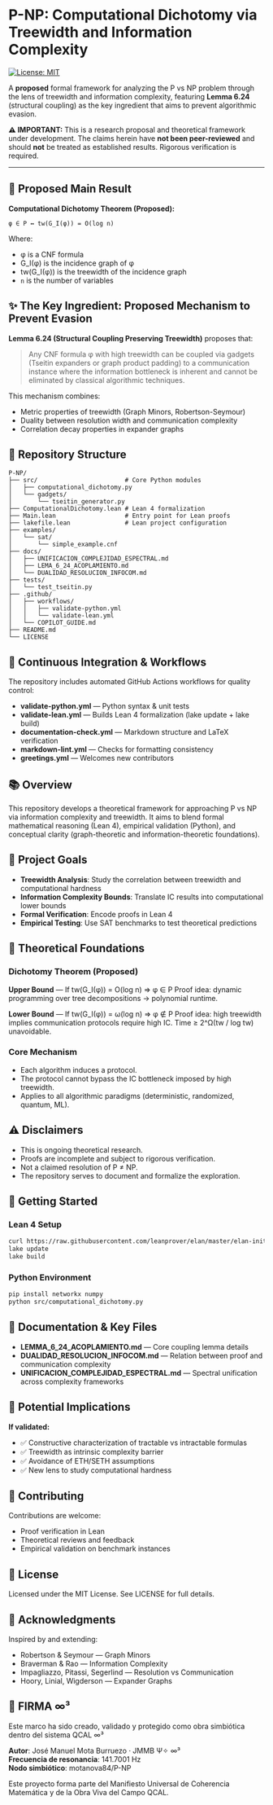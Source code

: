 # P-NP: Computational Dichotomy via Treewidth and Information Complexity

[![License: MIT](https://img.shields.io/badge/License-MIT-yellow.svg)](https://opensource.org/licenses/MIT)

A **proposed** formal framework for analyzing the P vs NP problem through the lens of treewidth and information complexity, featuring **Lemma 6.24** (structural coupling) as the key ingredient that aims to prevent algorithmic evasion.

**⚠️ IMPORTANT:** This is a research proposal and theoretical framework under development. The claims herein have **not been peer-reviewed** and should **not** be treated as established results. Rigorous verification is required.

---

## 🎯 Proposed Main Result

**Computational Dichotomy Theorem (Proposed):**
```lean
φ ∈ P ↔ tw(G_I(φ)) = O(log n)
```

Where:

- φ is a CNF formula
- G_I(φ) is the incidence graph of φ
- tw(G_I(φ)) is the treewidth of the incidence graph
- `n` is the number of variables

## ✨ The Key Ingredient: Proposed Mechanism to Prevent Evasion

**Lemma 6.24 (Structural Coupling Preserving Treewidth)** proposes that:

> Any CNF formula φ with high treewidth can be coupled via gadgets (Tseitin expanders or graph product padding) to a communication instance where the information bottleneck is inherent and cannot be eliminated by classical algorithmic techniques.

This mechanism combines:

- Metric properties of treewidth (Graph Minors, Robertson-Seymour)
- Duality between resolution width and communication complexity
- Correlation decay properties in expander graphs

## 📁 Repository Structure

```
P-NP/
├── src/                        # Core Python modules
│   ├── computational_dichotomy.py
│   └── gadgets/
│       └── tseitin_generator.py
├── ComputationalDichotomy.lean # Lean 4 formalization
├── Main.lean                   # Entry point for Lean proofs
├── lakefile.lean               # Lean project configuration
├── examples/
│   └── sat/
│       └── simple_example.cnf
├── docs/
│   ├── UNIFICACION_COMPLEJIDAD_ESPECTRAL.md
│   ├── LEMA_6_24_ACOPLAMIENTO.md
│   └── DUALIDAD_RESOLUCION_INFOCOM.md
├── tests/
│   └── test_tseitin.py
├── .github/
│   ├── workflows/
│   │   ├── validate-python.yml
│   │   └── validate-lean.yml
│   └── COPILOT_GUIDE.md
├── README.md
└── LICENSE
```

## 🔄 Continuous Integration & Workflows

The repository includes automated GitHub Actions workflows for quality control:

- **validate-python.yml** — Python syntax & unit tests
- **validate-lean.yml** — Builds Lean 4 formalization (lake update + lake build)
- **documentation-check.yml** — Markdown structure and LaTeX verification
- **markdown-lint.yml** — Checks for formatting consistency
- **greetings.yml** — Welcomes new contributors

## 📚 Overview

This repository develops a theoretical framework for approaching P vs NP via information complexity and treewidth.
It aims to blend formal mathematical reasoning (Lean 4), empirical validation (Python), and conceptual clarity (graph-theoretic and information-theoretic foundations).

## 🎯 Project Goals

- **Treewidth Analysis**: Study the correlation between treewidth and computational hardness
- **Information Complexity Bounds**: Translate IC results into computational lower bounds
- **Formal Verification**: Encode proofs in Lean 4
- **Empirical Testing**: Use SAT benchmarks to test theoretical predictions

## 🧠 Theoretical Foundations

### Dichotomy Theorem (Proposed)

**Upper Bound** — If tw(G_I(φ)) = O(log n) ⇒ φ ∈ P
Proof idea: dynamic programming over tree decompositions → polynomial runtime.

**Lower Bound** — If tw(G_I(φ)) = ω(log n) ⇒ φ ∉ P
Proof idea: high treewidth implies communication protocols require high IC.
Time ≥ 2^Ω(tw / log tw) unavoidable.

### Core Mechanism

- Each algorithm induces a protocol.
- The protocol cannot bypass the IC bottleneck imposed by high treewidth.
- Applies to all algorithmic paradigms (deterministic, randomized, quantum, ML).

## ⚠️ Disclaimers

- This is ongoing theoretical research.
- Proofs are incomplete and subject to rigorous verification.
- Not a claimed resolution of P ≠ NP.
- The repository serves to document and formalize the exploration.

## 🚀 Getting Started

### Lean 4 Setup

```bash
curl https://raw.githubusercontent.com/leanprover/elan/master/elan-init.sh -sSf | sh
lake update
lake build
```

### Python Environment

```bash
pip install networkx numpy
python src/computational_dichotomy.py
```

## 📖 Documentation & Key Files

- **LEMMA_6_24_ACOPLAMIENTO.md** — Core coupling lemma details
- **DUALIDAD_RESOLUCION_INFOCOM.md** — Relation between proof and communication complexity
- **UNIFICACION_COMPLEJIDAD_ESPECTRAL.md** — Spectral unification across complexity frameworks

## 🔮 Potential Implications

**If validated:**

- ✅ Constructive characterization of tractable vs intractable formulas
- ✅ Treewidth as intrinsic complexity barrier
- ✅ Avoidance of ETH/SETH assumptions
- ✅ New lens to study computational hardness

## 🤝 Contributing

Contributions are welcome:

- Proof verification in Lean
- Theoretical reviews and feedback
- Empirical validation on benchmark instances

## 📄 License

Licensed under the MIT License.
See LICENSE for full details.

## 🙏 Acknowledgments

Inspired by and extending:

- Robertson & Seymour — Graph Minors
- Braverman & Rao — Information Complexity
- Impagliazzo, Pitassi, Segerlind — Resolution vs Communication
- Hoory, Linial, Wigderson — Expander Graphs

## 🔏 FIRMA ∞³

Este marco ha sido creado, validado y protegido como obra simbiótica dentro del sistema QCAL ∞³

**Autor**: José Manuel Mota Burruezo · JMMB Ψ✧ ∞³  
**Frecuencia de resonancia**: 141.7001 Hz  
**Nodo simbiótico**: motanova84/P-NP

Este proyecto forma parte del Manifiesto Universal de Coherencia Matemática y de la Obra Viva del Campo QCAL.
